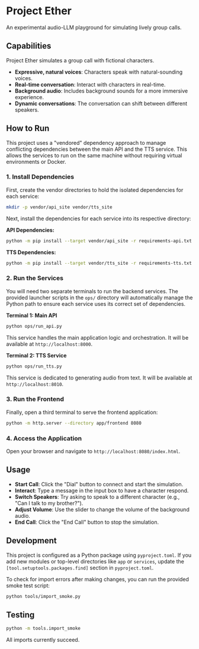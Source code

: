 # Project Ether

An experimental audio-LLM playground for simulating lively group calls.

## Capabilities

Project Ether simulates a group call with fictional characters.

-   **Expressive, natural voices**: Characters speak with natural-sounding voices.
-   **Real-time conversation**: Interact with characters in real-time.
-   **Background audio**: Includes background sounds for a more immersive experience.
-   **Dynamic conversations**: The conversation can shift between different speakers.

## How to Run

This project uses a "vendored" dependency approach to manage conflicting dependencies between the main API and the TTS service. This allows the services to run on the same machine without requiring virtual environments or Docker.

### 1. Install Dependencies

First, create the vendor directories to hold the isolated dependencies for each service:
```bash
mkdir -p vendor/api_site vendor/tts_site
```

Next, install the dependencies for each service into its respective directory:

**API Dependencies:**
```bash
python -m pip install --target vendor/api_site -r requirements-api.txt
```

**TTS Dependencies:**
```bash
python -m pip install --target vendor/tts_site -r requirements-tts.txt
```

### 2. Run the Services

You will need two separate terminals to run the backend services. The provided launcher scripts in the `ops/` directory will automatically manage the Python path to ensure each service uses its correct set of dependencies.

**Terminal 1: Main API**
```bash
python ops/run_api.py
```
This service handles the main application logic and orchestration. It will be available at `http://localhost:8000`.

**Terminal 2: TTS Service**
```bash
python ops/run_tts.py
```
This service is dedicated to generating audio from text. It will be available at `http://localhost:8010`.

### 3. Run the Frontend

Finally, open a third terminal to serve the frontend application:
```bash
python -m http.server --directory app/frontend 8080
```

### 4. Access the Application

Open your browser and navigate to `http://localhost:8080/index.html`.

## Usage

-   **Start Call**: Click the "Dial" button to connect and start the simulation.
-   **Interact**: Type a message in the input box to have a character respond.
-   **Switch Speakers**: Try asking to speak to a different character (e.g., "Can I talk to my brother?").
-   **Adjust Volume**: Use the slider to change the volume of the background audio.
-   **End Call**: Click the "End Call" button to stop the simulation.

## Development

This project is configured as a Python package using `pyproject.toml`. If you add new modules or top-level directories like `app` or `services`, update the `[tool.setuptools.packages.find]` section in `pyproject.toml`.

To check for import errors after making changes, you can run the provided smoke test script:
```bash
python tools/import_smoke.py
```

## Testing

```bash
python -m tools.import_smoke
```

All imports currently succeed.
